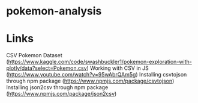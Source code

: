 # pokemon-analysis


# Links
CSV Pokemon Dataset (https://www.kaggle.com/code/swashbuckler1/pokemon-exploration-with-plotly/data?select=Pokemon.csv)
Working with CSV in JS (https://www.youtube.com/watch?v=95wAbrQAm5g)
Installing csvtojson through npm package (https://www.npmjs.com/package/csvtojson)
Installing json2csv through npm package (https://www.npmjs.com/package/json2csv)
